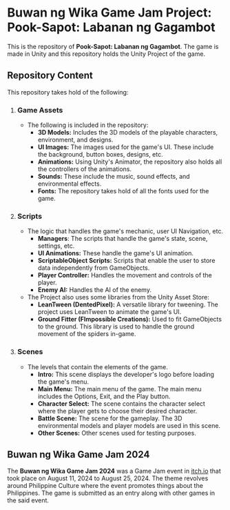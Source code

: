 # Buwan ng Wika Game Jam Project: Pook-Sapot: Labanan ng Gagambot
This is the repository of __Pook-Sapot: Labanan ng Gagambot__. The game is made in Unity and this repository holds the Unity Project of the game.
## Repository Content
This repository takes hold of the following:
1. ### Game Assets
    * The following is included in the repository:
        - __3D Models:__ Includes the 3D models of the playable characters, environment, and designs.
        - __UI Images:__ The images used for the game's UI. These include the background, button boxes, designs, etc.
        - __Animations:__ Using Unity's Animator, the repository also holds all the controllers of the animations.
        - __Sounds:__ These include the music, sound effects, and environmental effects.
        - __Fonts:__ The repository takes hold of all the fonts used for the game.
2. ### Scripts
    * The logic that handles the game's mechanic, user UI Navigation, etc.
        - __Managers__: The scripts that handle the game's state, scene, settings, etc.
        - __UI Animations:__ These handle the game's UI animation.
        - __ScriptableObject Scripts:__ Scripts that enable the user to store data independently from GameObjects.
        - __Player Controller:__ Handles the movement and controls of the player.
        - __Enemy AI:__ Handles the AI of the enemy.
    * The Project also uses some libraries from the Unity Asset Store:
        - __LeanTween (DentedPixel):__ A versatile library for tweening. The project uses LeanTween to animate the game's UI.
        - __Ground Fitter (FImpossible Creations):__ Used to fit GameObjects to the ground. This library is used to handle the ground movement of the spiders in-game.
3. ### Scenes
    * The levels that contain the elements of the game.
        - __Intro:__ This scene displays the developer's logo before loading the game's menu.
        - __Main Menu:__ The main menu of the game. The main menu includes the Options, Exit, and the Play button.
        - __Character Select:__ The scene contains the character select where the player gets to choose their desired character.
        - __Battle Scene:__ The scene for the gameplay. The 3D environmental models and player models are used in this scene.
        - __Other Scenes:__ Other scenes used for testing purposes.

## Buwan ng Wika Game Jam 2024
The __Buwan ng Wika Game Jam 2024__ was a Game Jam event in [itch.io](https://itch.io/jam/iggphbuwanngwikagamjam2024) that took place on August 11, 2024 to August 25, 2024. The theme revolves around Philippine Culture where the event promotes things
about the Philippines. The game is submitted as an entry along with other games in the said event.
